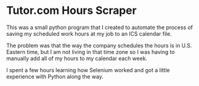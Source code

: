 # Tutor.com Hours Scraper

This was a small python program that I created to automate the process of saving my scheduled work hours at my job to an ICS calendar file.

The problem was that the way the company schedules the hours is in U.S. Eastern time, but I am not living in that time zone so I was having to manually add all of my hours to my calendar each week. 

I spent a few hours learning how Selenium worked and got a little experience with Python along the way. 
